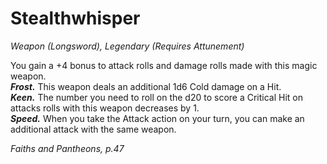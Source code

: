 # Stealthwhisper
*Weapon (Longsword), Legendary (Requires Attunement)*

You gain a +4 bonus to attack rolls and damage rolls made with this magic weapon.  
***Frost.*** This weapon deals an additional 1d6 Cold damage on a Hit.  
***Keen.*** The number you need to roll on the d20 to score a Critical Hit on attacks rolls with this weapon decreases by 1.  
***Speed.*** When you take the Attack action on your turn, you can make an additional attack with the same weapon.

*Faiths and Pantheons, p.47*